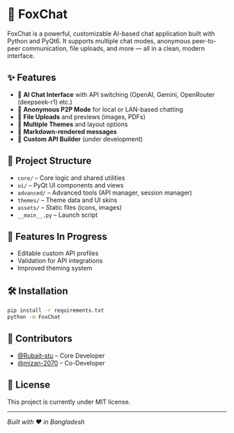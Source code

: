
# 🦊 FoxChat

FoxChat is a powerful, customizable AI-based chat application built with Python and PyQt6. It supports multiple chat modes, anonymous peer-to-peer communication, file uploads, and more — all in a clean, modern interface.

## ✨ Features

- 🔹 **AI Chat Interface** with API switching (OpenAI, Gemini, OpenRouter (deepseek-r1) etc.)
- 🔹 **Anonymous P2P Mode** for local or LAN-based chatting
- 🔹 **File Uploads** and previews (images, PDFs)
- 🔹 **Multiple Themes** and layout options
- 🔹 **Markdown-rendered messages**
- 🔹 **Custom API Builder** (under development)

## 📂 Project Structure

- `core/` – Core logic and shared utilities
- `ui/` – PyQt UI components and views
- `advanced/` – Advanced tools (API manager, session manager)
- `themes/` – Theme data and UI skins
- `assets/` – Static files (icons, images)
- `__main__.py` – Launch script

## 🚧 Features In Progress

- Editable custom API profiles
- Validation for API integrations
- Improved theming system

## 🛠 Installation

```bash
pip install -r requirements.txt
python -m FoxChat
```

## 👥 Contributors

- [@Rubait-stu](https://github.com/Rubait-stu) – Core Developer  
- [@mizan-2070](https://github.com/mizan-2070) – Co-Developer

## 📜 License

This project is currently under MIT license.

---
*Built with ❤️ in Bangladesh*
